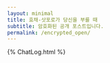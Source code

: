 ```yaml
---
layout: minimal
title: 효채-삿포로가 당신을 부를 때
subtitle: 암호화된 공개 포스트입니다.
permalink: /encrypted_open/
---
```


{% ChatLog.html %}
